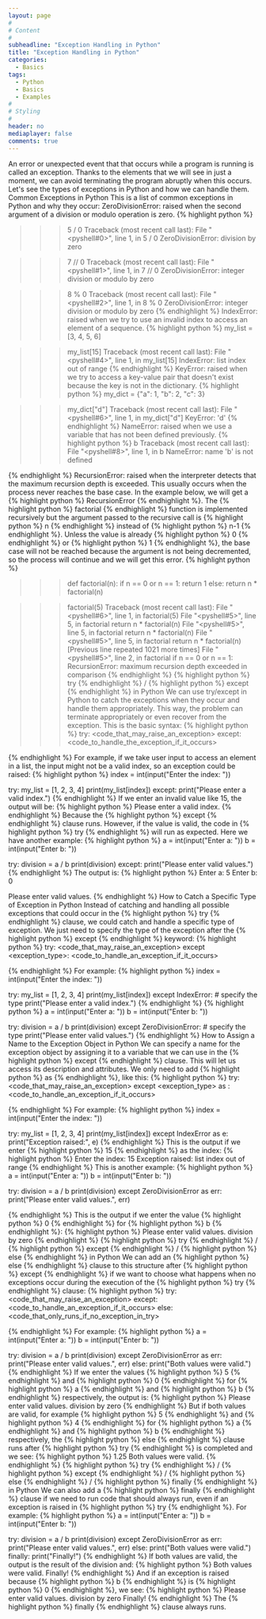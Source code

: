 ```yaml
---
layout: page
#
# Content
#
subheadline: "Exception Handling in Python"
title: "Exception Handling in Python"
categories:
  - Basics
tags:
  - Python
  - Basics
  - Examples
#
# Styling
#
header: no
mediaplayer: false
comments: true
---
```


An error or unexpected event that that occurs while a program is running is called an exception. Thanks to the elements that we will see in just a moment, we can avoid terminating the program abruptly when this occurs.
Let's see the types of exceptions in Python and how we can handle them.
Common Exceptions in Python
This is a list of common exceptions in Python and why they occur:
ZeroDivisionError: raised when the second argument of a division or modulo operation is zero.
{% highlight python %}
>>> 5 / 0
Traceback (most recent call last):
  File "<pyshell#0>", line 1, in <module>
    5 / 0
ZeroDivisionError: division by zero

>>> 7 // 0
Traceback (most recent call last):
  File "<pyshell#1>", line 1, in <module>
    7 // 0
ZeroDivisionError: integer division or modulo by zero

>>> 8 % 0
Traceback (most recent call last):
  File "<pyshell#2>", line 1, in <module>
    8 % 0
ZeroDivisionError: integer division or modulo by zero
{% endhighlight %}
IndexError: raised when we try to use an invalid index to access an element of a sequence.
{% highlight python %}
>>> my_list = [3, 4, 5, 6]

>>> my_list[15]
Traceback (most recent call last):
  File "<pyshell#4>", line 1, in <module>
    my_list[15]
IndexError: list index out of range
{% endhighlight %}
KeyError: raised when we try to access a key-value pair that doesn't exist because the key is not in the dictionary.
{% highlight python %}
>>> my_dict = {"a": 1, "b": 2, "c": 3}

>>> my_dict["d"]
Traceback (most recent call last):
  File "<pyshell#6>", line 1, in <module>
    my_dict["d"]
KeyError: 'd'
{% endhighlight %}
NameError: raised when we use a variable that has not been defined previously.
{% highlight python %}
>>> b
Traceback (most recent call last):
  File "<pyshell#8>", line 1, in <module>
    b
NameError: name 'b' is not defined

{% endhighlight %}
RecursionError: raised when the interpreter detects that the maximum recursion depth is exceeded. This usually occurs when the process never reaches the base case. 
In the example below, we will get a {% highlight python %}
RecursionError
{% endhighlight %}. The {% highlight python %}
factorial
{% endhighlight %} function is implemented recursively but the argument passed to the recursive call is {% highlight python %}
n
{% endhighlight %} instead of {% highlight python %}
n-1
{% endhighlight %}. Unless the value is already {% highlight python %}
0
{% endhighlight %} or {% highlight python %}
1
{% endhighlight %}, the base case will not be reached because the argument is not being decremented, so the process will continue and we will get this error.
{% highlight python %}
>>> def factorial(n):
	if n == 0 or n == 1:
		return 1
	else:
		return n * factorial(n)

	
>>> factorial(5)
Traceback (most recent call last):
  File "<pyshell#6>", line 1, in <module>
    factorial(5)
  File "<pyshell#5>", line 5, in factorial
    return n * factorial(n)
  File "<pyshell#5>", line 5, in factorial
    return n * factorial(n)
  File "<pyshell#5>", line 5, in factorial
    return n * factorial(n)
  [Previous line repeated 1021 more times]
  File "<pyshell#5>", line 2, in factorial
    if n == 0 or n == 1:
RecursionError: maximum recursion depth exceeded in comparison
{% endhighlight %}
{% highlight python %}
try
{% endhighlight %} / {% highlight python %}
except
{% endhighlight %} in Python
We can use try/except in Python to catch the exceptions when they occur and handle them appropriately. This way, the problem can terminate appropriately or even recover from the exception. 
This is the basic syntax:
{% highlight python %}
try:
    <code_that_may_raise_an_exception>
except:
    <code_to_handle_the_exception_if_it_occurs>

{% endhighlight %}
For example, if we take user input to access an element in a list, the input might not be a valid index, so an exception could be raised:
{% highlight python %}
index = int(input("Enter the index: "))

try:
    my_list = [1, 2, 3, 4]
    print(my_list[index])
except:
    print("Please enter a valid index.")
{% endhighlight %}
If we enter an invalid value like 15, the output will be:
{% highlight python %}
Please enter a valid index.
{% endhighlight %}
Because the {% highlight python %}
except
{% endhighlight %} clause runs. However, if the value is valid, the code in {% highlight python %}
try
{% endhighlight %} will run as expected. 
Here we have another example:
{% highlight python %}
a = int(input("Enter a: "))
b = int(input("Enter b: "))

try:
    division = a / b
    print(division)
except:
    print("Please enter valid values.")
{% endhighlight %}
The output is:
{% highlight python %}
Enter a: 5
Enter b: 0

Please enter valid values.
{% endhighlight %}
How to Catch a Specific Type of Exception in Python
Instead of catching and handling all possible exceptions that could occur in the {% highlight python %}
try
{% endhighlight %} clause, we could catch and handle a specific type of exception. We just need to specify the type of the exception after the {% highlight python %}
except
{% endhighlight %} keyword:
{% highlight python %}
try:
    <code_that_may_raise_an_exception>
except <exception_type>:
    <code_to_handle_an_exception_if_it_occurs>

{% endhighlight %}
For example:
{% highlight python %}
index = int(input("Enter the index: "))

try:
    my_list = [1, 2, 3, 4]
    print(my_list[index])
except IndexError: # specify the type
    print("Please enter a valid index.")
{% endhighlight %}
{% highlight python %}
a = int(input("Enter a: "))
b = int(input("Enter b: "))

try:
    division = a / b
    print(division)
except ZeroDivisionError: # specify the type
    print("Please enter valid values.")
{% endhighlight %}
How to Assign a Name to the Exception Object in Python
We can specify a name for the exception object by assigning it to a variable that we can use in the {% highlight python %}
except
{% endhighlight %} clause. This will let us access its description and attributes. 
We only need to add {% highlight python %}
as <name>
{% endhighlight %}, like this:
{% highlight python %}
try:
    <code_that_may_raise_an_exception>
except <exception_type> as <name>:
    <code_to_handle_an_exception_if_it_occurs>

{% endhighlight %}
For example:
{% highlight python %}
index = int(input("Enter the index: "))

try:
    my_list = [1, 2, 3, 4]
    print(my_list[index])
except IndexError as e:
    print("Exception raised:", e)
{% endhighlight %}
This is the output if we enter {% highlight python %}
15
{% endhighlight %} as the index:
{% highlight python %}
Enter the index: 15
Exception raised: list index out of range
{% endhighlight %}
This is another example:
{% highlight python %}
a = int(input("Enter a: "))
b = int(input("Enter b: "))

try:
    division = a / b
    print(division)
except ZeroDivisionError as err:
    print("Please enter valid values.", err)

{% endhighlight %}
This is the output if we enter the value {% highlight python %}
0
{% endhighlight %} for {% highlight python %}
b
{% endhighlight %}:
{% highlight python %}
Please enter valid values. division by zero
{% endhighlight %}
{% highlight python %}
try
{% endhighlight %} / {% highlight python %}
except
{% endhighlight %} / {% highlight python %}
else
{% endhighlight %} in Python
We can add an {% highlight python %}
else
{% endhighlight %} clause to this structure after {% highlight python %}
except
{% endhighlight %} if we want to choose what happens when no exceptions occur during the execution of the {% highlight python %}
try
{% endhighlight %} clause:
{% highlight python %}
try:
    <code_that_may_raise_an_exception>
except:
    <code_to_handle_an_exception_if_it_occurs>
else:
    <code_that_only_runs_if_no_exception_in_try>

{% endhighlight %}
For example:
{% highlight python %}
a = int(input("Enter a: "))
b = int(input("Enter b: "))

try:
    division = a / b
    print(division)
except ZeroDivisionError as err:
    print("Please enter valid values.", err)
else:
    print("Both values were valid.")
{% endhighlight %}
If we enter the values {% highlight python %}
5
{% endhighlight %} and {% highlight python %}
0
{% endhighlight %} for {% highlight python %}
a
{% endhighlight %} and {% highlight python %}
b
{% endhighlight %} respectively, the output is:
{% highlight python %}
Please enter valid values. division by zero
{% endhighlight %}
But if both values are valid, for example {% highlight python %}
5
{% endhighlight %} and {% highlight python %}
4
{% endhighlight %} for {% highlight python %}
a
{% endhighlight %} and {% highlight python %}
b
{% endhighlight %} respectively, the {% highlight python %}
else
{% endhighlight %} clause runs after {% highlight python %}
try
{% endhighlight %} is completed and we see:
{% highlight python %}
1.25
Both values were valid.
{% endhighlight %}
{% highlight python %}
try
{% endhighlight %} / {% highlight python %}
except
{% endhighlight %} / {% highlight python %}
else
{% endhighlight %} / {% highlight python %}
finally
{% endhighlight %} in Python
We can also add a {% highlight python %}
finally
{% endhighlight %} clause if we need to run code that should always run, even if an exception is raised in {% highlight python %}
try
{% endhighlight %}.
For example:
{% highlight python %}
a = int(input("Enter a: "))
b = int(input("Enter b: "))

try:
    division = a / b
    print(division)
except ZeroDivisionError as err:
    print("Please enter valid values.", err)
else:
    print("Both values were valid.")
finally:
    print("Finally!")
{% endhighlight %}
If both values are valid, the output is the result of the division and:
{% highlight python %}
Both values were valid.
Finally!
{% endhighlight %}
And if an exception is raised because {% highlight python %}
b
{% endhighlight %} is {% highlight python %}
0
{% endhighlight %}, we see:
{% highlight python %}
Please enter valid values. division by zero
Finally!
{% endhighlight %}
The {% highlight python %}
finally
{% endhighlight %} clause always runs.
